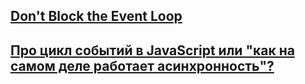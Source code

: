 ## [Don't Block the Event Loop](https://nodejs.org/en/docs/guides/dont-block-the-event-loop/)

## [Про цикл событий в JavaScript или "как на самом деле работает асинхронность"?](https://www.youtube.com/watch?v=8cV4ZvHXQL4&feature=youtu.be&ab_channel=MakeWeb.me)